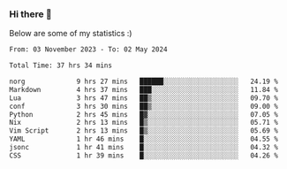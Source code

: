 ### Hi there 👋
Below are some of my statistics :)

<!--START_SECTION:waka-->

```txt
From: 03 November 2023 - To: 02 May 2024

Total Time: 37 hrs 34 mins

norg             9 hrs 27 mins   ██████░░░░░░░░░░░░░░░░░░░   24.19 %
Markdown         4 hrs 37 mins   ███░░░░░░░░░░░░░░░░░░░░░░   11.84 %
Lua              3 hrs 47 mins   ██▒░░░░░░░░░░░░░░░░░░░░░░   09.70 %
conf             3 hrs 30 mins   ██▒░░░░░░░░░░░░░░░░░░░░░░   09.00 %
Python           2 hrs 45 mins   █▓░░░░░░░░░░░░░░░░░░░░░░░   07.05 %
Nix              2 hrs 13 mins   █▒░░░░░░░░░░░░░░░░░░░░░░░   05.71 %
Vim Script       2 hrs 13 mins   █▒░░░░░░░░░░░░░░░░░░░░░░░   05.69 %
YAML             1 hr 46 mins    █░░░░░░░░░░░░░░░░░░░░░░░░   04.55 %
jsonc            1 hr 41 mins    █░░░░░░░░░░░░░░░░░░░░░░░░   04.32 %
CSS              1 hr 39 mins    █░░░░░░░░░░░░░░░░░░░░░░░░   04.26 %
```

<!--END_SECTION:waka-->

<!--
**KlapenHz/KlapenHz** is a ✨ _special_ ✨ repository because its `README.md` (this file) appears on your GitHub profile.

Here are some ideas to get you started:

- 🔭 I’m currently working on ...
- 🌱 I’m currently learning ...
- 👯 I’m looking to collaborate on ...
- 🤔 I’m looking for help with ...
- 💬 Ask me about ...
- 📫 How to reach me: ...
- 😄 Pronouns: ...
- ⚡ Fun fact: ...
-->
